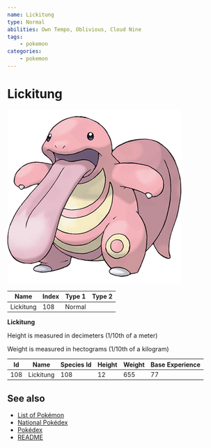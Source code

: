 ```yaml
---
name: Lickitung
type: Normal
abilities: Own Tempo, Oblivious, Cloud Nine
tags:
    - pokemon
categories:
    - pokemon
---
```


# Lickitung


![Lickitung](images/108.png)

| **Name** | **Index** | **Type 1** | **Type 2** |
|----|----|----|----|
| Lickitung | 108 | Normal  |  |

**Lickitung** 


Height is measured in decimeters (1/10th of a meter)

Weight is measured in hectograms (1/10th of a kilogram)

| **Id** | **Name** | **Species Id** | **Height** | **Weight** | **Base Experience** |
|--------|----------|----------------|------------|------------|---------------------|
| 108 | Lickitung | 108 | 12 | 655 | 77 |


## See also

- [List of Pokémon](../pokemon.md)
- [National Pokédex](../national_pokedex.md)
- [Pokédex](../pokedex.md)
- [README](../README.md)
